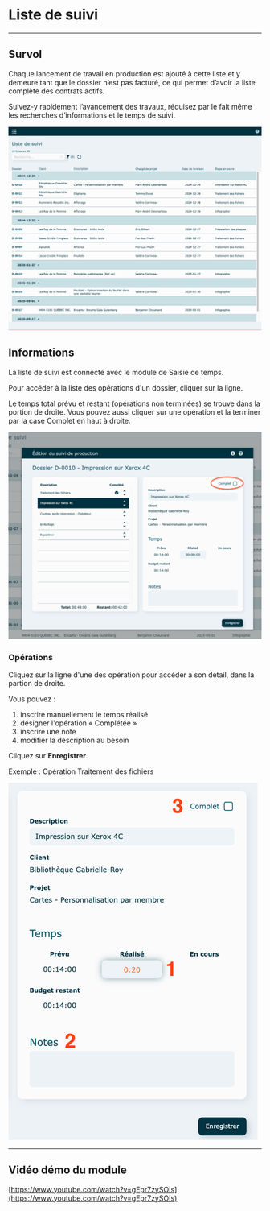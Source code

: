 # Liste de suivi

* * *

  

## Survol

Chaque lancement de travail en production est ajouté à cette liste et y demeure tant que le dossier n’est pas facturé, ce qui permet d’avoir la liste complète des contrats actifs.

Suivez-y rapidement l’avancement des travaux, réduisez par le fait même les recherches d’informations et le temps de suivi.

  

![](../../static/img/Liste_suivi_01.png)

## Informations

  

La liste de suivi est connecté avec le module de Saisie de temps.

Pour accéder à la liste des opérations d'un dossier, cliquer sur la ligne.

Le temps total prévu et restant (opérations non terminées) se trouve dans la portion de droite. 
Vous pouvez aussi cliquer sur une opération et la terminer par la case Complet en haut à droite.
  

![](../../static/img/Liste_suivi_03.png)

  

### Opérations

Cliquez sur la ligne d'une des opération pour accéder à son détail, dans la partion de droite.

  

Vous pouvez :

1. inscrire manuellement le temps réalisé
2. désigner l'opération « Complétée »
3. inscrire une note
4. modifier la description au besoin

  

Cliquez sur **Enregistrer**.

  

Exemple : Opération Traitement des fichiers

![](../../static/img/Liste_suivi_04.png)

  
  

* * *

  

## Vidéo démo du module

[https://www.youtube.com/watch?v=gEpr7zySOIs](https://www.youtube.com/watch?v=gEpr7zySOIs)